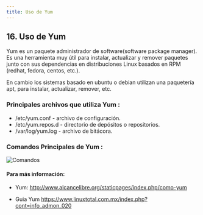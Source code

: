 ```yaml
---
title: Uso de Yum
---
```

## 16. Uso de Yum

Yum es un paquete administrador de software(software package manager). Es una herramienta muy útil para instalar, actualizar y remover paquetes junto con sus dependencias en distribuciones Linux basados en RPM (redhat, fedora, centos, etc.).

En cambio los sistemas basado en ubuntu o debian utilizan una paquetería apt, para instalar, actualizar, remover, etc.

### Principales archivos que utiliza Yum :

* /etc/yum.conf - archivo de configuración.
* /etc/yum.repos.d - directorio de depósitos o repositorios.
* /var/log/yum.log - archivo de bitácora.

### Comandos Principales de Yum :

![Comandos ](https://s3.amazonaws.com/bigdatamx/images-guides-yum-01-comandos.png)


#### Para más información:
<!-- Please add any articles you think might be helpful to read before writing the article -->
- Yum:   <a href='http://www.alcancelibre.org/staticpages/index.php/como-yum' target='_blank' rel='nofollow'>http://www.alcancelibre.org/staticpages/index.php/como-yum</a>

- Guia Yum
<a href='https://www.linuxtotal.com.mx/index.php?cont=info_admon_020' target='_blank' rel='nofollow'>https://www.linuxtotal.com.mx/index.php?cont=info_admon_020</a> 

